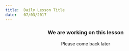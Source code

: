 ```yaml
---
title:  Daily Lesson Title
date:   07/03/2017
---
```


### <center>We are working on this lesson</center>
<center>Please come back later</center>